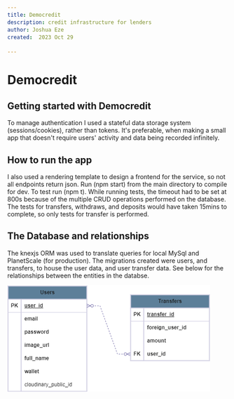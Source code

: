 ```yaml
---
title: Democredit
description: credit infrastructure for lenders
author: Joshua Eze
created:  2023 Oct 29

---
```


Democredit
=========

## Getting started with Democredit

To manage authentication I used a stateful data storage system (sessions/cookies), rather than tokens. 
It's preferable, when making a small app that doesn't require users' activity and data being recorded infinitely.

## How to run the app

I also used a rendering template to design a frontend for the service, so not all endpoints return json.
Run (npm start) from the main directory to compile for dev. To test run (npm t). While running tests, the timeout had to be set at 800s because of the multiple CRUD operations performed on the database. The tests for transfers, withdraws, and deposits would have taken 15mins to complete, so only tests for transfer is performed.

## The Database and relationships

The knexjs ORM was used to translate queries for local MySql and PlanetScale (for production). The migrations created were users, and transfers, to house the user data, and user transfer data. See below for the relationships between the entities in the databse.

[![demo credit ER diagram](/demo_credit.drawio.png?raw=true)](#erdiagram)


